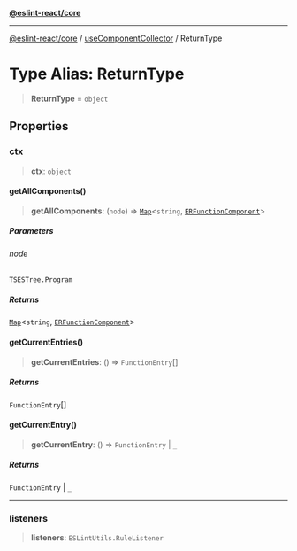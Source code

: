 [**@eslint-react/core**](../../../../README.md)

***

[@eslint-react/core](../../../../README.md) / [useComponentCollector](../README.md) / ReturnType

# Type Alias: ReturnType

> **ReturnType** = `object`

## Properties

### ctx

> **ctx**: `object`

#### getAllComponents()

> **getAllComponents**: (`node`) => [`Map`](https://developer.mozilla.org/docs/Web/JavaScript/Reference/Global_Objects/Map)\<`string`, [`ERFunctionComponent`](../../../../interfaces/ERFunctionComponent.md)\>

##### Parameters

###### node

`TSESTree.Program`

##### Returns

[`Map`](https://developer.mozilla.org/docs/Web/JavaScript/Reference/Global_Objects/Map)\<`string`, [`ERFunctionComponent`](../../../../interfaces/ERFunctionComponent.md)\>

#### getCurrentEntries()

> **getCurrentEntries**: () => `FunctionEntry`[]

##### Returns

`FunctionEntry`[]

#### getCurrentEntry()

> **getCurrentEntry**: () => `FunctionEntry` \| `_`

##### Returns

`FunctionEntry` \| `_`

***

### listeners

> **listeners**: `ESLintUtils.RuleListener`
